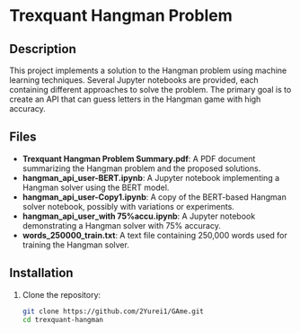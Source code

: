 # Trexquant Hangman Problem

## Description
This project implements a solution to the Hangman problem using machine learning techniques. Several Jupyter notebooks are provided, each containing different approaches to solve the problem. The primary goal is to create an API that can guess letters in the Hangman game with high accuracy.

## Files

- **Trexquant Hangman Problem Summary.pdf**: A PDF document summarizing the Hangman problem and the proposed solutions.
- **hangman_api_user-BERT.ipynb**: A Jupyter notebook implementing a Hangman solver using the BERT model.
- **hangman_api_user-Copy1.ipynb**: A copy of the BERT-based Hangman solver notebook, possibly with variations or experiments.
- **hangman_api_user_with 75%accu.ipynb**: A Jupyter notebook demonstrating a Hangman solver with 75% accuracy.
- **words_250000_train.txt**: A text file containing 250,000 words used for training the Hangman solver.

## Installation

1. Clone the repository:
   ```sh
   git clone https://github.com/2Yurei1/GAme.git
   cd trexquant-hangman
